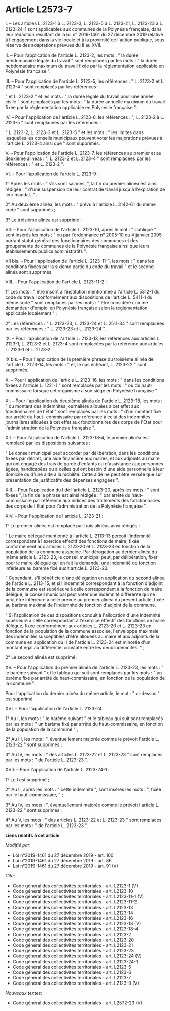 # Article L2573-7

I. – Les articles L. 2123-1 à L. 2123-3, L. 2123-5 à L. 2123-21, L. 2123-23 à L. 2123-24-1 sont applicables aux communes de
la Polynésie française, dans leur rédaction résultant de la loi n° 2019-1461 du 27 décembre 2019 relative à l'engagement dans
la vie locale et à la proximité de l'action publique, sous réserve des adaptations prévues du II au XVII.

II. – Pour l'application de l'article L. 2123-2, les mots : " la durée hebdomadaire légale du travail " sont remplacés par
les mots : " la durée hebdomadaire maximum du travail fixée par la réglementation applicable en Polynésie française ".

III. – Pour l'application de l'article L. 2123-5, les références : " L. 2123-2 et L. 2123-4 " sont remplacés par les
références :

" et L. 2123-2 " et les mots : " la durée légale du travail pour une année civile " sont remplacés par les mots : " la durée
annuelle maximum du travail fixée par la réglementation applicable en Polynésie française ".

IV. – Pour l'application de l'article L. 2123-6, les références : ", L. 2123-2 à L. 2123-5 " sont remplacées par les
références :

" L. 2123-2, L. 2123-3 et L. 2123-5 " et les mots : " les limites dans lesquelles les conseils municipaux peuvent voter les
majorations prévues à l'article L. 2123-4 ainsi que " sont supprimés.

V. – Pour l'application de l'article L. 2123-7, les références au premier et au deuxième alinéas : ", L. 2123-2 et L. 2123-4
" sont remplacées par les références : " et L. 2123-2 ".

VI. – Pour l'application de l'article L. 2123-9 :

1° Après les mots : " s'ils sont salariés, ", la fin du premier alinéa est ainsi rédigée : " d'une suspension de leur contrat
de travail jusqu'à l'expiration de leur mandat. " ;

2° Au deuxième alinéa, les mots : " prévu à l'article L. 3142-61 du même code " sont supprimés ;

3° Le troisième alinéa est supprimé ;

VII. – Pour l'application de l'article L. 2123-10, après le mot : " publique " sont insérés les mots : " ou par l'ordonnance
n° 2005-10 du 4 janvier 2005 portant statut général des fonctionnaires des communes et des groupements de communes de la
Polynésie française ainsi que leurs établissements publics administratifs ".

VII bis. – Pour l'application de l'article L. 2123-11-1, les mots : " dans les conditions fixées par la sixième partie du
code du travail " et le second alinéa sont supprimés.

VIII. – Pour l'application de l'article L. 2123-11-2 :

1° Les mots : " être inscrit à l'institution mentionnée à l'article L. 5312-1 du code du travail conformément aux
dispositions de l'article L. 5411-1 du même code " sont remplacés par les mots : " être considéré comme demandeur d'emploi en
Polynésie française selon la réglementation applicable localement " ;

2° Les références : " L. 2123-23, L. 2123-24 et L. 2511-34 " sont remplacées par les références : " L. 2123-23 et L. 2123-24
".

IX. – Pour l'application de l'article L. 2123-13, les références aux articles L. 2123-1, L. 2123-2 et L. 2123-4 sont
remplacées par la référence aux articles L. 2123-1 et L. 2123-2.

IX bis. – Pour l'application de la première phrase du troisième alinéa de l'article L. 2123-14, les mots : " et, le cas
échéant, L. 2123-22 " sont supprimés.

X. – Pour l'application de l'article L. 2123-16, les mots : " dans les conditions fixées à l'article L. 1221-1 " sont
remplacés par les mots : " ou du haut-commissaire lorsque cet organisme a son siège en Polynésie française ".

XI. – Pour l'application du deuxième alinéa de l'article L. 2123-18, les mots : " du montant des indemnités journalière
allouées à cet effet aux fonctionnaires de l'Etat " sont remplacés par les mots : " d'un montant fixé par arrêté du haut-
commissaire par référence à celui des indemnités journalières allouées à cet effet aux fonctionnaires des corps de l'Etat
pour l'administration de la Polynésie française ".

XII. – Pour l'application de l'article L. 2123-18-4, le premier alinéa est remplacé par les dispositions suivantes :

" Le conseil municipal peut accorder par délibération, dans les conditions fixées par décret, une aide financière aux maires,
et aux adjoints au maire qui ont engagé des frais de garde d'enfants ou d'assistance aux personnes âgées, handicapées ou à
celles qui ont besoin d'une aide personnelle à leur domicile ou d'une aide à la mobilité. Cette aide ne peut être versée que
sur présentation de justificatifs des dépenses engagées ".

XIII. – Pour l'application du I de l'article L. 2123-20, après les mots : " sont fixées ", la fin de la phrase est ainsi
rédigée : " par arrêté du haut-commissaire par référence aux indices des traitements des fonctionnaires des corps de l'Etat
pour l'administration de la Polynésie française ".

XIV. – Pour l'application de l'article L. 2123-21 :

1° Le premier alinéa est remplacé par trois alinéas ainsi rédigés :

" Le maire délégué mentionné à l'article L. 2113-13 perçoit l'indemnité correspondant à l'exercice effectif des fonctions de
maire, fixée conformément aux articles L. 2123-20 et L. 2123-23 en fonction de la population de la commune associée. Par
dérogation au dernier alinéa du même article L. 2123-23, le conseil municipal peut, par délibération, fixer pour le maire
délégué qui en fait la demande, une indemnité de fonction inférieure au barème fixé audit article L. 2123-23.

" Cependant, s'il bénéficie d'une délégation en application du second alinéa de l'article L. 2113-15, et si l'indemnité
correspondant à la fonction d'adjoint de la commune est supérieure à celle correspondant à la fonction de maire délégué, le
conseil municipal peut voter une indemnité différente qui ne peut être inférieure à celle prévue au premier alinéa du présent
article, fixée au barème maximal de l'indemnité de fonction d'adjoint de la commune.

" Si l'application de ces dispositions conduit à l'allocation d'une indemnité supérieure à celle correspondant à l'exercice
effectif des fonctions de maire délégué, fixée conformément aux articles L. 2123-20 et L. 2123-23 en fonction de la
population de la commune associée, l'enveloppe maximale des indemnités susceptibles d'être allouées au maire et aux adjoints
de la commune en application du II de l'article L. 2123-24 est minorée d'un montant égal au différentiel constaté entre les
deux indemnités. " ;

2° Le second alinéa est supprimé.

XV. – Pour l'application du premier alinéa de l'article L. 2123-23, les mots : " le barème suivant " et le tableau qui suit
sont remplacés par les mots : " un barème fixé par arrêté du haut-commissaire, en fonction de la population de la commune ".

Pour l'application du dernier alinéa du même article, le mot : " ci-dessus " est supprimé.

XVI. – Pour l'application de l'article L. 2123-24 :

1° Au I, les mots : " le barème suivant " et le tableau qui suit sont remplacés par les mots : " un barème fixé par arrêté du
haut-commissaire, en fonction de la population de la commune " ;

2° Au III, les mots : ", éventuellement majorée comme le prévoit l'article L. 2123-22 " sont supprimés ;

3° Au IV, les mots : " des articles L. 2123-22 et L. 2123-23 " sont remplacés par les mots : " de l'article L. 2123-23 ".

XVII. – Pour l'application de l'article L. 2123-24-1 :

1° Le I est supprimé ;

2° Au II, après les mots : " cette indemnité ", sont insérés les mots : ", fixée par le haut-commissaire, " ;

3° Au IV, les mots : ", éventuellement majorée comme le prévoit l'article L. 2123-22 " sont supprimés ;

4° Au V, les mots : " des articles L. 2123-22 et L. 2123-23 " sont remplacés par les mots : " de l'article L. 2123-23 ".

**Liens relatifs à cet article**

_Modifié par_:

  - Loi n°2019-1461 du 27 décembre 2019 - art. 100
  - Loi n°2019-1461 du 27 décembre 2019 - art. 86
  - Loi n°2019-1461 du 27 décembre 2019 - art. 91 (V)

_Cite_:

  - Code général des collectivités territoriales - art. L2123-1 (V)
  - Code général des collectivités territoriales - art. L2123-10
  - Code général des collectivités territoriales - art. L2123-11-1 (V)
  - Code général des collectivités territoriales - art. L2123-11-2
  - Code général des collectivités territoriales - art. L2123-13
  - Code général des collectivités territoriales - art. L2123-14
  - Code général des collectivités territoriales - art. L2123-16
  - Code général des collectivités territoriales - art. L2123-18 (V)
  - Code général des collectivités territoriales - art. L2123-18-4
  - Code général des collectivités territoriales - art. L2123-2
  - Code général des collectivités territoriales - art. L2123-20
  - Code général des collectivités territoriales - art. L2123-21
  - Code général des collectivités territoriales - art. L2123-23
  - Code général des collectivités territoriales - art. L2123-24 (V)
  - Code général des collectivités territoriales - art. L2123-24-1
  - Code général des collectivités territoriales - art. L2123-5
  - Code général des collectivités territoriales - art. L2123-6
  - Code général des collectivités territoriales - art. L2123-7
  - Code général des collectivités territoriales - art. L2123-9 (V)

_Nouveaux textes_:

  - Code général des collectivités territoriales - art. L2572-23 (V)
